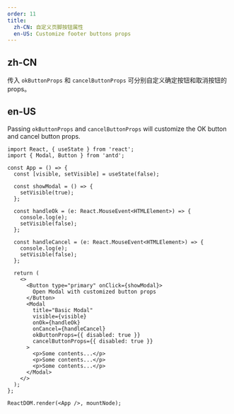 ```yaml
---
order: 11
title:
  zh-CN: 自定义页脚按钮属性
  en-US: Customize footer buttons props
---
```


## zh-CN

传入 `okButtonProps` 和 `cancelButtonProps` 可分别自定义确定按钮和取消按钮的 props。

## en-US

Passing `okButtonProps` and `cancelButtonProps` will customize the OK button and cancel button props.

```tsx
import React, { useState } from 'react';
import { Modal, Button } from 'antd';

const App = () => {
  const [visible, setVisible] = useState(false);

  const showModal = () => {
    setVisible(true);
  };

  const handleOk = (e: React.MouseEvent<HTMLElement>) => {
    console.log(e);
    setVisible(false);
  };

  const handleCancel = (e: React.MouseEvent<HTMLElement>) => {
    console.log(e);
    setVisible(false);
  };

  return (
    <>
      <Button type="primary" onClick={showModal}>
        Open Modal with customized button props
      </Button>
      <Modal
        title="Basic Modal"
        visible={visible}
        onOk={handleOk}
        onCancel={handleCancel}
        okButtonProps={{ disabled: true }}
        cancelButtonProps={{ disabled: true }}
      >
        <p>Some contents...</p>
        <p>Some contents...</p>
        <p>Some contents...</p>
      </Modal>
    </>
  );
};

ReactDOM.render(<App />, mountNode);
```
